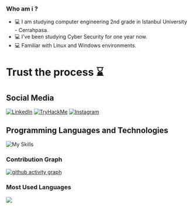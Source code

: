 ### Who am i ? 
- :computer: I am studying computer engineering 2nd grade in Istanbul University - Cerrahpasa.
- :computer: I've been studying Cyber Security for one year now.
- :computer: Familiar with Linux and Windows environments.



# Trust the process :hourglass:

<h2 align="leading">Social Media</h2>



[![LinkedIn](https://img.shields.io/badge/linkedin-%230077B5.svg?style=for-the-badge&logo=linkedin&logoColor=white)](https://www.linkedin.com/in/bar%C4%B1%C5%9F-gezer-251a35223/)
[![TryHackMe](https://img.shields.io/badge/-TryHackMe-%23212C42?style=for-the-badge&logo=tryhackme&logoColor=white)](https://tryhackme.com/p/4blank)
[![Instagram](https://img.shields.io/badge/Instagram-%23E4405F.svg?style=for-the-badge&logo=Instagram&logoColor=white)](https://instagram.com/barisgzr)


<h2 align="leading">Programming Languages and Technologies</h2>

![My Skills](https://skillicons.dev/icons?i=cpp,java,py,bash,docker)

### Contribution Graph

[![ github activity graph](https://github-readme-activity-graph.cyclic.app/graph?username=barisgzr&theme=react)](https://github.com/ashutosh00710/github-readme-activity-graph)

### Most Used Languages

<img src="https://github-readme-stats.vercel.app/api/top-langs/?username=barisgzr&layout=compact&langs_count=16&theme=react"/>
